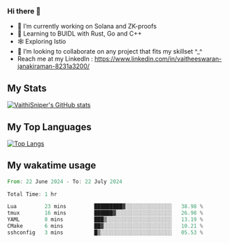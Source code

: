 ### Hi there 👋

- 🔭 I’m currently working on Solana and ZK-proofs
- 📖 Learning to BUIDL with Rust, Go and C++
- 🕸️ Exploring Istio
- 👯 I’m looking to collaborate on any project that fits my skillset ^_^
- Reach me at my LinkedIn : https://www.linkedin.com/in/vaitheeswaran-janakiraman-8231a3200/

## My Stats
[![VaithiSniper's GitHub stats](https://github-readme-stats.vercel.app/api?username=VaithiSniper&hide=stars&theme=radical)](https://github.com/anuraghazra/github-readme-stats)

## My Top Languages

[![Top Langs](https://github-readme-stats.vercel.app/api/top-langs/?username=VaithiSniper&layout=compact)](https://github.com/anuraghazra/github-readme-stats)

## My wakatime usage

<!--START_SECTION:waka-->

```rust
From: 22 June 2024 - To: 22 July 2024

Total Time: 1 hr

Lua         23 mins         █████████▓░░░░░░░░░░░░░░░   38.98 %
tmux        16 mins         ██████▓░░░░░░░░░░░░░░░░░░   26.98 %
YAML        8 mins          ███▒░░░░░░░░░░░░░░░░░░░░░   13.19 %
CMake       6 mins          ██▓░░░░░░░░░░░░░░░░░░░░░░   10.21 %
sshconfig   3 mins          █▒░░░░░░░░░░░░░░░░░░░░░░░   05.53 %
```

<!--END_SECTION:waka-->
